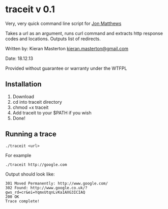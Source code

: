 # traceit v 0.1

Very, very quick command line script for [Jon Matthews](https://github.com/joncarlmatthews)

Takes a url as an argument, runs curl command and extracts http response codes and locations. Outputs list of redirects.

Written by: Kieran Masterton <kieran.masterton@gmail.com>

Date: 18.12.13

Provided without guarantee or warranty under the WTFPL 

## Installation

1. Download
2. cd into traceit directory
3. chmod +x traceit
4. Add traceit to your $PATH if you wish
5. Done!

## Running a trace

	./traceit <url>
	
For example

	./traceit http://google.com

Output should look like:
	
	301 Moved Permanently: http://www.google.com/
	302 Found: http://www.google.co.uk/?gws_rd=cr&ei=YqmxUtqnLvKa1AXG3ICIAQ
	200 OK
	Trace complete!